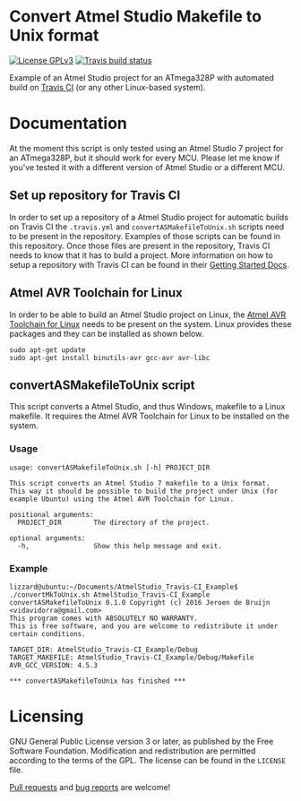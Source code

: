 # Convert Atmel Studio Makefile to Unix format
[![License GPLv3][badge-license]][license]
[![Travis build status][badge-travis]][travis-build]

Example of an Atmel Studio project for an ATmega328P with automated build on [Travis CI][travis-ci] (or any other Linux-based system).


# Documentation
At the moment this script is only tested using an Atmel Studio 7 project for an ATmega328P, but it should work for every MCU. Please let me know if you've tested it with a different version of Atmel Studio or a different MCU.

## Set up repository for Travis CI
In order to set up a repository of a Atmel Studio project for automatic builds on Travis CI the `.travis.yml` and `convertASMakefileToUnix.sh` scripts need to be present in the repository. Examples of those scripts can be found in this repository. Once those files are present in the repository, Travis CI needs to know that it has to build a project. More information on how to setup a repository with Travis CI can be found in their [Getting Started Docs][travis-getstarted].

## Atmel AVR Toolchain for Linux
In order to be able to build an Atmel Studio project on Linux, the [Atmel AVR Toolchain for Linux][atmel-toolchain] needs to be present on the system.
Linux provides these packages and they can be installed as shown below.
```shell
sudo apt-get update
sudo apt-get install binutils-avr gcc-avr avr-libc
```

## convertASMakefileToUnix script
This script converts a Atmel Studio, and thus Windows, makefile to a Linux makefile. It requires the Atmel AVR Toolchain for Linux to be installed on the system.

### Usage
```
usage: convertASMakefileToUnix.sh [-h] PROJECT_DIR

This script converts an Atmel Studio 7 makefile to a Unix format.
This way it should be possible to build the project under Unix (for example Ubuntu) using the Atmel AVR Toolchain for Linux.

positional arguments:
  PROJECT_DIR        The directory of the project.

optional arguments:
  -h,                Show this help message and exit.
```

### Example
```
lizzard@ubuntu:~/Documents/AtmelStudio_Travis-CI_Example$ ./convertMkToUnix.sh AtmelStudio_Travis-CI_Example
convertASMakefileToUnix 0.1.0 Copyright (c) 2016 Jeroen de Bruijn <vidavidorra@gmail.com>
This program comes with ABSOLUTELY NO WARRANTY.
This is free software, and you are welcome to redistribute it under certain conditions.

TARGET_DIR: AtmelStudio_Travis-CI_Example/Debug
TARGET_MAKEFILE: AtmelStudio_Travis-CI_Example/Debug/Makefile
AVR_GCC_VERSION: 4.5.3

*** convertASMakefileToUnix has finished ***
```

# Licensing
GNU General Public License version 3 or later, as published by the Free Software Foundation.
Modification and redistribution are permitted according to the terms of the GPL.
The license can be found in the `LICENSE` file.

[Pull requests](https://github.com/vidavidorra/AtmelStudio_Travis-CI_Example/pulls) and [bug reports](https://github.com/vidavidorra/AtmelStudio_Travis-CI_Example/issues) are welcome!


[badge-license]:        https://img.shields.io/badge/license-GPLv3-blue.svg
[license]:              https://github.com/vidavidorra/AtmelStudio_Travis-CI_Example/blob/master/LICENSE
[badge-travis]:         https://travis-ci.org/vidavidorra/AtmelStudio_Travis-CI_Example.svg
[travis-build]:         https://travis-ci.org/vidavidorra/AtmelStudio_Travis-CI_Example
[travis-ci]:            https://travis-ci.org
[travis-getstarted]:    https://docs.travis-ci.com/user/getting-started
[travis-docs]:          https://docs.travis-ci.com
[atmel-toolchain]:      http://www.atmel.com/tools/atmelavrtoolchainforlinux.aspx
